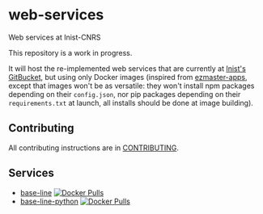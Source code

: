 # web-services

Web services at Inist-CNRS

This repository is a work in progress.

It will host the re-implemented web services that are currently at [Inist's
GitBucket](https://gitbucket.inist.fr/tdm/web-services), but using only Docker
images (inspired from
[ezmaster-apps](https://github.com/Inist-CNRS/ezmaster-apps), except that images
won't be as versatile: they won't install npm packages depending on their
`config.json`, nor pip packages depending on their `requirements.txt` at launch,
all installs should be done at image building).

## Contributing

All contributing instructions are in [CONTRIBUTING](CONTRIBUTING.md).

<!-- This section must be the last one, it's automatically rewritten -->
## Services

- [base-line](./services/base-line) [![Docker Pulls](https://img.shields.io/docker/pulls/cnrsinist/ws-base-line.svg)](https://hub.docker.com/r/cnrsinist/ws-base-line/)
- [base-line-python](./services/base-line-python) [![Docker Pulls](https://img.shields.io/docker/pulls/cnrsinist/ws-base-line-python.svg)](https://hub.docker.com/r/cnrsinist/ws-base-line-python/)
